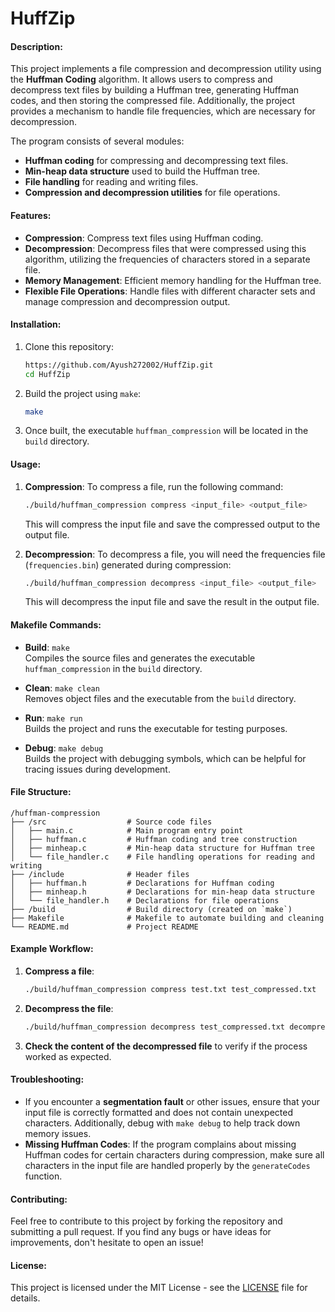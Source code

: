 # **HuffZip**

#### Description:

This project implements a file compression and decompression utility using the **Huffman Coding** algorithm. It allows users to compress and decompress text files by building a Huffman tree, generating Huffman codes, and then storing the compressed file. Additionally, the project provides a mechanism to handle file frequencies, which are necessary for decompression.

The program consists of several modules:

- **Huffman coding** for compressing and decompressing text files.
- **Min-heap data structure** used to build the Huffman tree.
- **File handling** for reading and writing files.
- **Compression and decompression utilities** for file operations.

#### Features:

- **Compression**: Compress text files using Huffman coding.
- **Decompression**: Decompress files that were compressed using this algorithm, utilizing the frequencies of characters stored in a separate file.
- **Memory Management**: Efficient memory handling for the Huffman tree.
- **Flexible File Operations**: Handle files with different character sets and manage compression and decompression output.

#### Installation:

1. Clone this repository:

   ```bash
   https://github.com/Ayush272002/HuffZip.git
   cd HuffZip
   ```

2. Build the project using `make`:

   ```bash
   make
   ```

3. Once built, the executable `huffman_compression` will be located in the `build` directory.

#### Usage:

1. **Compression**:
   To compress a file, run the following command:

   ```bash
   ./build/huffman_compression compress <input_file> <output_file>
   ```

   This will compress the input file and save the compressed output to the output file.

2. **Decompression**:
   To decompress a file, you will need the frequencies file (`frequencies.bin`) generated during compression:
   ```bash
   ./build/huffman_compression decompress <input_file> <output_file>
   ```
   This will decompress the input file and save the result in the output file.

#### Makefile Commands:

- **Build**: `make`  
   Compiles the source files and generates the executable `huffman_compression` in the `build` directory.

- **Clean**: `make clean`  
   Removes object files and the executable from the `build` directory.

- **Run**: `make run`  
   Builds the project and runs the executable for testing purposes.

- **Debug**: `make debug`  
   Builds the project with debugging symbols, which can be helpful for tracing issues during development.

#### File Structure:

```
/huffman-compression
├── /src                  # Source code files
│   ├── main.c            # Main program entry point
│   ├── huffman.c         # Huffman coding and tree construction
│   ├── minheap.c         # Min-heap data structure for Huffman tree
│   └── file_handler.c    # File handling operations for reading and writing
├── /include              # Header files
│   ├── huffman.h         # Declarations for Huffman coding
│   ├── minheap.h         # Declarations for min-heap data structure
│   └── file_handler.h    # Declarations for file operations
├── /build                # Build directory (created on `make`)
├── Makefile              # Makefile to automate building and cleaning
└── README.md             # Project README
```

#### Example Workflow:

1. **Compress a file**:

   ```bash
   ./build/huffman_compression compress test.txt test_compressed.txt
   ```

2. **Decompress the file**:

   ```bash
   ./build/huffman_compression decompress test_compressed.txt decompressed.txt
   ```

3. **Check the content of the decompressed file** to verify if the process worked as expected.

#### Troubleshooting:

- If you encounter a **segmentation fault** or other issues, ensure that your input file is correctly formatted and does not contain unexpected characters. Additionally, debug with `make debug` to help track down memory issues.
- **Missing Huffman Codes**: If the program complains about missing Huffman codes for certain characters during compression, make sure all characters in the input file are handled properly by the `generateCodes` function.

#### Contributing:

Feel free to contribute to this project by forking the repository and submitting a pull request. If you find any bugs or have ideas for improvements, don't hesitate to open an issue!

#### License:

This project is licensed under the MIT License - see the [LICENSE](LICENSE) file for details.

